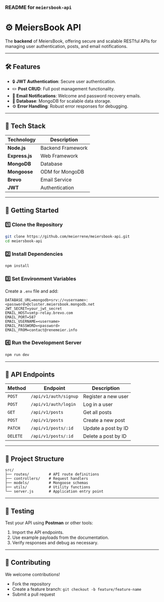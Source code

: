 ### **README for `meiersbook-api`**

# ⚙️ **MeiersBook API**

The **backend** of MeiersBook, offering secure and scalable RESTful APIs for managing user authentication, posts, and email notifications.

---

## 🛠️ **Features**

- 🔒 **JWT Authentication**: Secure user authentication.
- ✏️ **Post CRUD**: Full post management functionality.
- 📧 **Email Notifications**: Welcome and password recovery emails.
- 🚤️ **Database**: MongoDB for scalable data storage.
- ⚙️ **Error Handling**: Robust error responses for debugging.

---

## 🧪 **Tech Stack**

| **Technology** | **Description**   |
| -------------- | ----------------- |
| **Node.js**    | Backend Framework |
| **Express.js** | Web Framework     |
| **MongoDB**    | Database          |
| **Mongoose**   | ODM for MongoDB   |
| **Brevo**      | Email Service     |
| **JWT**        | Authentication    |

---

## 🚀 **Getting Started**

### **1️⃣ Clone the Repository**

```bash
git clone https://github.com/meierrene/meiersbook-api.git
cd meiersbook-api
```

### **2️⃣ Install Dependencies**

```bash
npm install
```

### **3️⃣ Set Environment Variables**

Create a `.env` file and add:

```env
DATABASE_URL=mongodb+srv://<username>:<password>@cluster.meiersbook.mongodb.net
JWT_SECRET=your_jwt_secret
EMAIL_HOST=smtp-relay.brevo.com
EMAIL_PORT=587
EMAIL_USERNAME=<username>
EMAIL_PASSWORD=<password>
EMAIL_FROM=contact@renemeier.info
```

### **4️⃣ Run the Development Server**

```bash
npm run dev
```

---

## 📁 **API Endpoints**

| **Method** | **Endpoint**          | **Description**     |
| ---------- | --------------------- | ------------------- |
| `POST`     | `/api/v1/auth/signup` | Register a new user |
| `POST`     | `/api/v1/auth/login`  | Log in a user       |
| `GET`      | `/api/v1/posts`       | Get all posts       |
| `POST`     | `/api/v1/posts`       | Create a new post   |
| `PATCH`    | `/api/v1/posts/:id`   | Update a post by ID |
| `DELETE`   | `/api/v1/posts/:id`   | Delete a post by ID |

---

## 📁 **Project Structure**

```plaintext
src/
├── routes/         # API route definitions
├── controllers/    # Request handlers
├── models/         # Mongoose schemas
├── utils/          # Utility functions
└── server.js       # Application entry point
```

---

## 🧥 **Testing**

Test your API using **Postman** or other tools:

1. Import the API endpoints.
2. Use example payloads from the documentation.
3. Verify responses and debug as necessary.

---

## 🧥 **Contributing**

We welcome contributions!

- Fork the repository
- Create a feature branch: `git checkout -b feature/feature-name`
- Submit a pull request
